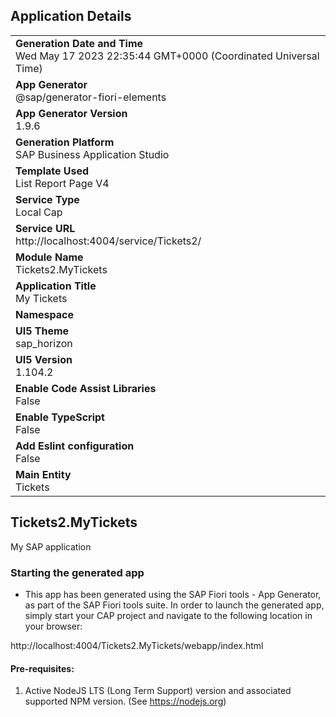 ## Application Details
|               |
| ------------- |
|**Generation Date and Time**<br>Wed May 17 2023 22:35:44 GMT+0000 (Coordinated Universal Time)|
|**App Generator**<br>@sap/generator-fiori-elements|
|**App Generator Version**<br>1.9.6|
|**Generation Platform**<br>SAP Business Application Studio|
|**Template Used**<br>List Report Page V4|
|**Service Type**<br>Local Cap|
|**Service URL**<br>http://localhost:4004/service/Tickets2/
|**Module Name**<br>Tickets2.MyTickets|
|**Application Title**<br>My Tickets|
|**Namespace**<br>|
|**UI5 Theme**<br>sap_horizon|
|**UI5 Version**<br>1.104.2|
|**Enable Code Assist Libraries**<br>False|
|**Enable TypeScript**<br>False|
|**Add Eslint configuration**<br>False|
|**Main Entity**<br>Tickets|

## Tickets2.MyTickets

My SAP application

### Starting the generated app

-   This app has been generated using the SAP Fiori tools - App Generator, as part of the SAP Fiori tools suite.  In order to launch the generated app, simply start your CAP project and navigate to the following location in your browser:

http://localhost:4004/Tickets2.MyTickets/webapp/index.html

#### Pre-requisites:

1. Active NodeJS LTS (Long Term Support) version and associated supported NPM version.  (See https://nodejs.org)


